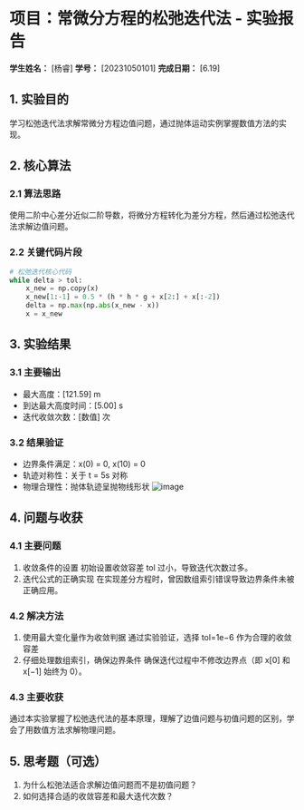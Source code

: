 # 项目：常微分方程的松弛迭代法 - 实验报告

**学生姓名：** [杨睿] **学号：** [20231050101] **完成日期：** [6.19]

## 1. 实验目的

学习松弛迭代法求解常微分方程边值问题，通过抛体运动实例掌握数值方法的实现。

## 2. 核心算法

### 2.1 算法思路

使用二阶中心差分近似二阶导数，将微分方程转化为差分方程，然后通过松弛迭代法求解边值问题。

### 2.2 关键代码片段

```python
# 松弛迭代核心代码
while delta > tol:
    x_new = np.copy(x)
    x_new[1:-1] = 0.5 * (h * h * g + x[2:] + x[:-2])
    delta = np.max(np.abs(x_new - x))
    x = x_new
```

## 3. 实验结果

### 3.1 主要输出

- 最大高度：[121.59] m
- 到达最大高度时间：[5.00] s
- 迭代收敛次数：[数值] 次

### 3.2 结果验证

- 边界条件满足：x(0) = 0, x(10) = 0
- 轨迹对称性：关于 t = 5s 对称
- 物理合理性：抛体轨迹呈抛物线形状
![image](https://github.com/user-attachments/assets/f9915651-0226-417e-8c6f-78de55e699ce)

## 4. 问题与收获

### 4.1 主要问题

1. 收敛条件的设置
初始设置收敛容差 tol 过小，导致迭代次数过多。
2. 迭代公式的正确实现
在实现差分方程时，曾因数组索引错误导致边界条件未被正确应用。
### 4.2 解决方法

1. 使用最大变化量作为收敛判据
   通过实验验证，选择 tol=1e−6 作为合理的收敛容差
2. 仔细处理数组索引，确保边界条件
确保迭代过程中不修改边界点（即 x[0] 和 x[−1] 始终为 0）。
### 4.3 主要收获

通过本实验掌握了松弛迭代法的基本原理，理解了边值问题与初值问题的区别，学会了用数值方法求解物理问题。

## 5. 思考题（可选）

1. 为什么松弛法适合求解边值问题而不是初值问题？
2. 如何选择合适的收敛容差和最大迭代次数？

